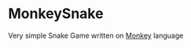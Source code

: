 MonkeySnake
=====================

Very simple Snake Game written on [Monkey](http://www.monkeycoder.co.nz/) language